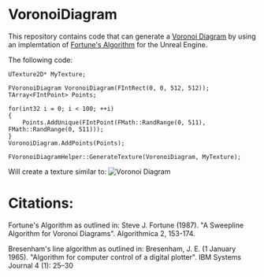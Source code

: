 VoronoiDiagram
==============

This repository contains code that can generate a [Voronoi Diagram](http://en.wikipedia.org/wiki/Voronoi_diagram) by using an implemtation of [Fortune's Algorithm](http://en.wikipedia.org/wiki/Fortune's_algorithm) for the Unreal Engine.  

The following code:

    UTexture2D* MyTexture;
    
    FVoronoiDiagram VoronoiDiagram(FIntRect(0, 0, 512, 512));
    TArray<FIntPoint> Points;
    
    for(int32 i = 0; i < 100; ++i)
    {
        Points.AddUnique(FIntPoint(FMath::RandRange(0, 511), FMath::RandRange(0, 511)));
    }
    VoronoiDiagram.AddPoints(Points);

    FVoronoiDiagramHelper::GenerateTexture(VoronoiDiagram, MyTexture);
    
Will create a texture similar to:
![Voronoi Diagram](../../../Screenshots/blob/master/VoronoiDiagram.png?raw=true "Voronoi Diagram")

Citations:
==========
Fortune's Algorithm as outlined in:
Steve J. Fortune (1987). "A Sweepline Algorithm for Voronoi Diagrams". Algorithmica 2, 153-174. 

Bresenham's line algorithm as outlined in:
Bresenham, J. E. (1 January 1965). "Algorithm for computer control of a digital plotter". IBM Systems Journal 4 (1): 25–30


